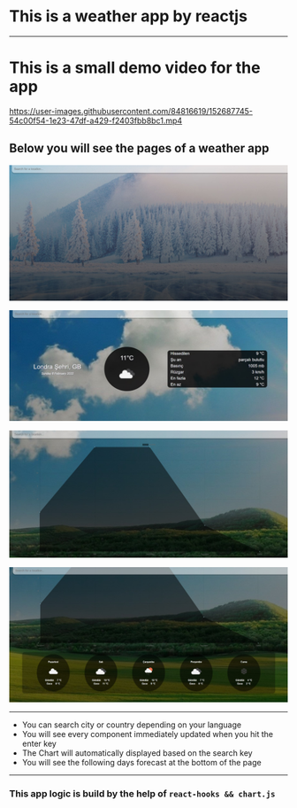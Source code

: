 # This is a weather app by reactjs
---

# This is a small demo video for the app

https://user-images.githubusercontent.com/84816619/152687745-54c00f54-1e23-47df-a429-f2403fbb8bc1.mp4

## Below you will see the pages of a weather app

![alt text](https://github.com/barisdevjs/weather-app/blob/main/src/screenshot1.jpg)

![alt text](https://github.com/barisdevjs/weather-app/blob/main/src/screenshot2.jpg)

![alt text](https://github.com/barisdevjs/weather-app/blob/main/src/screenshot3.jpg)

![alt text](https://github.com/barisdevjs/weather-app/blob/main/src/screenshot4.jpg)

---




- You can search city or country depending on your language
- You will see every component immediately updated when you hit the enter key
- The Chart will automatically displayed based on the search key
- You will see the following days forecast at the bottom of the page
---

### This app logic is build by the help of `react-hooks && chart.js`
 
